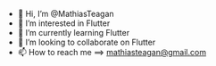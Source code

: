 - 👋 Hi, I’m @MathiasTeagan
- 👀 I’m interested in Flutter
- 🌱 I’m currently learning Flutter
- 💞️ I’m looking to collaborate on Flutter
- 📫 How to reach me ==> mathiasteagan@gmail.com

<!---
MathiasTeagan/MathiasTeagan is a ✨ special ✨ repository because its `README.md` (this file) appears on your GitHub profile.
You can click the Preview link to take a look at your changes.
--->
